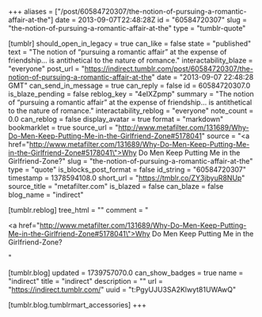 +++
aliases = ["/post/60584720307/the-notion-of-pursuing-a-romantic-affair-at-the"]
date = 2013-09-07T22:48:28Z
id = "60584720307"
slug = "the-notion-of-pursuing-a-romantic-affair-at-the"
type = "tumblr-quote"

[tumblr]
should_open_in_legacy = true
can_like = false
state = "published"
text = "The notion of &ldquo;pursuing a romantic affair&rdquo; at the expense of friendship… is antithetical to the nature of romance."
interactability_blaze = "everyone"
post_url = "https://indirect.tumblr.com/post/60584720307/the-notion-of-pursuing-a-romantic-affair-at-the"
date = "2013-09-07 22:48:28 GMT"
can_send_in_message = true
can_reply = false
id = 60584720307.0
is_blaze_pending = false
reblog_key = "4eIXZpmp"
summary = "The notion of “pursuing a romantic affair” at the expense of friendship… is antithetical to the nature of romance."
interactability_reblog = "everyone"
note_count = 0.0
can_reblog = false
display_avatar = true
format = "markdown"
bookmarklet = true
source_url = "http://www.metafilter.com/131689/Why-Do-Men-Keep-Putting-Me-in-the-Girlfriend-Zone#5178041"
source = "<a href=\"http://www.metafilter.com/131689/Why-Do-Men-Keep-Putting-Me-in-the-Girlfriend-Zone#5178041\">Why Do Men Keep Putting Me in the Girlfriend-Zone?</a>"
slug = "the-notion-of-pursuing-a-romantic-affair-at-the"
type = "quote"
is_blocks_post_format = false
id_string = "60584720307"
timestamp = 1378594108.0
short_url = "https://tmblr.co/ZY3jbyuR8NUp"
source_title = "metafilter.com"
is_blazed = false
can_blaze = false
blog_name = "indirect"

[tumblr.reblog]
tree_html = ""
comment = "<p><a href=\"http://www.metafilter.com/131689/Why-Do-Men-Keep-Putting-Me-in-the-Girlfriend-Zone#5178041\">Why Do Men Keep Putting Me in the Girlfriend-Zone?</a></p>"

[tumblr.blog]
updated = 1739757070.0
can_show_badges = true
name = "indirect"
title = "indirect"
description = ""
url = "https://indirect.tumblr.com/"
uuid = "t:PgyUJU3SA2Klwyt81UWAwQ"

[tumblr.blog.tumblrmart_accessories]
+++
